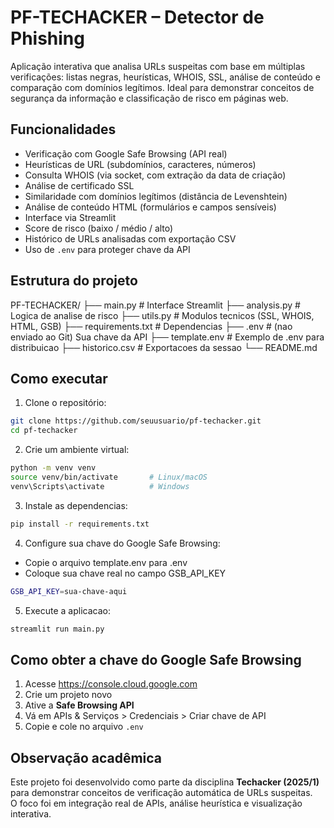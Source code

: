 # PF-TECHACKER – Detector de Phishing

Aplicação interativa que analisa URLs suspeitas com base em múltiplas verificações: listas negras, heurísticas, WHOIS, SSL, análise de conteúdo e comparação com domínios legítimos. Ideal para demonstrar conceitos de segurança da informação e classificação de risco em páginas web.

## Funcionalidades

- Verificação com Google Safe Browsing (API real)
- Heurísticas de URL (subdomínios, caracteres, números)
- Consulta WHOIS (via socket, com extração da data de criação)
- Análise de certificado SSL
- Similaridade com domínios legítimos (distância de Levenshtein)
- Análise de conteúdo HTML (formulários e campos sensíveis)
- Interface via Streamlit
- Score de risco (baixo / médio / alto)
- Histórico de URLs analisadas com exportação CSV
- Uso de `.env` para proteger chave da API

## Estrutura do projeto

PF-TECHACKER/
├── main.py             # Interface Streamlit
├── analysis.py         # Logica de analise de risco
├── utils.py            # Modulos tecnicos (SSL, WHOIS, HTML, GSB)
├── requirements.txt    # Dependencias
├── .env                # (nao enviado ao Git) Sua chave da API
├── template.env        # Exemplo de .env para distribuicao
├── historico.csv       # Exportacoes da sessao
└── README.md


## Como executar

1. Clone o repositório:

```bash
git clone https://github.com/seuusuario/pf-techacker.git
cd pf-techacker
```

2. Crie um ambiente virtual:

```bash
python -m venv venv
source venv/bin/activate       # Linux/macOS
venv\Scripts\activate          # Windows
```

3. Instale as dependencias:

```bash
pip install -r requirements.txt
```

4. Configure sua chave do Google Safe Browsing:

- Copie o arquivo template.env para .env
- Coloque sua chave real no campo GSB_API_KEY

```bash
GSB_API_KEY=sua-chave-aqui
```

5. Execute a aplicacao:

```bash
streamlit run main.py
```

## Como obter a chave do Google Safe Browsing

1. Acesse https://console.cloud.google.com  
2. Crie um projeto novo  
3. Ative a **Safe Browsing API**  
4. Vá em APIs & Serviços > Credenciais > Criar chave de API  
5. Copie e cole no arquivo `.env`

## Observação acadêmica

Este projeto foi desenvolvido como parte da disciplina **Techacker (2025/1)** para demonstrar conceitos de verificação automática de URLs suspeitas.  
O foco foi em integração real de APIs, análise heurística e visualização interativa.